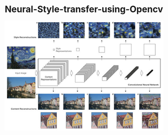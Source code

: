 # Neural-Style-transfer-using-Opencv
<p align="center"><img src="https://github.com/Starkultra/Neural-Style-transfer-using-Opencv/blob/main/assets/neural_style_transfer.jpg"></p>
